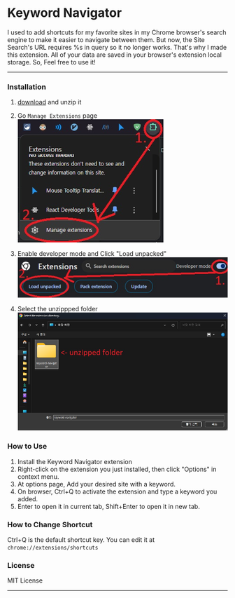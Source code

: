 # Keyword Navigator

I used to add shortcuts for my favorite sites in my Chrome browser's search engine to make it easier to navigate between them.
But now, the Site Search's URL requires %s in query so it no longer works. That's why I made this extension.
All of your data are saved in your browser's extension local storage.
So, Feel free to use it!

---

### Installation

1.  [download](https://github.com/sec0ndw1nd/keyword-navigator/releases/latest) and unzip it

2.  Go `Manage Extensions` page
    ![](https://github.com/sec0ndw1nd/keyword-navigator/blob/main/screenshots/install1.jpg)

3.  Enable developer mode and Click "Load unpacked"
    ![](https://github.com/sec0ndw1nd/keyword-navigator/blob/main/screenshots/install2.jpg)

4.  Select the unzippped folder
    ![](https://github.com/sec0ndw1nd/keyword-navigator/blob/main/screenshots/install3.jpg)

### How to Use

1.  Install the Keyword Navigator extension
2.  Right-click on the extension you just installed, then click "Options" in context menu.
3.  At options page, Add your desired site with a keyword.
4.  On browser, Ctrl+Q to activate the extension and type a keyword you added.
5.  Enter to open it in current tab, Shift+Enter to open it in new tab.

### How to Change Shortcut

Ctrl+Q is the default shortcut key.
You can edit it at `chrome://extensions/shortcuts`

### License

MIT License

---
